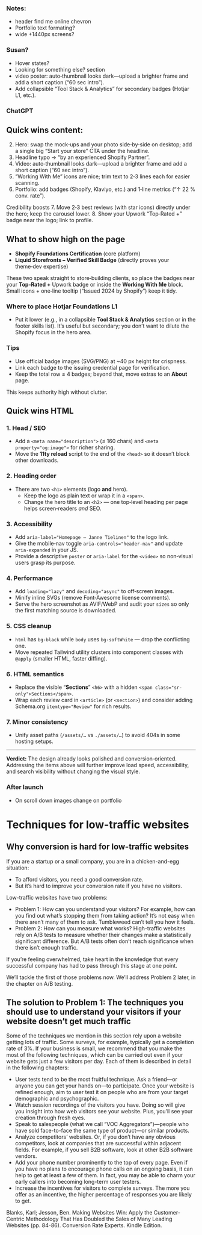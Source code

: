 ### Notes:
+ header find me online chevron
+ Portfolio text formating?
+ wide +1440px screens?

### Susan?
+ Hover states?
+ Looking for something else? section
+ video poster: auto‑thumbnail looks dark—upload a brighter frame and add a short caption (“60 sec intro”).
+ Add collapsible “Tool Stack & Analytics” for secondary badges (Hotjar L1, etc.).



### ChatGPT
## Quick wins content:


2. Hero: swap the mock‑ups and your photo side‑by‑side on desktop; add a single big “Start your store” CTA under the headline.
3. Headline typo → “by an experienced Shopify Partner”.
4. Video: auto‑thumbnail looks dark—upload a brighter frame and add a short caption (“60 sec intro”).
5. “Working With Me” icons are nice; trim text to 2‑3 lines each for easier scanning.
6. Portfolio: add badges (Shopify, Klaviyo, etc.) and 1‑line metrics (“↑ 22 % conv. rate”).

Credibility boosts
7. Move 2‑3 best reviews (with star icons) directly under the hero; keep the carousel lower.
8. Show your Upwork “Top‑Rated +” badge near the logo; link to profile.

## What to show high on the page
- **Shopify Foundations Certification** (core platform)  
- **Liquid Storefronts – Verified Skill Badge** (directly proves your theme‑dev expertise)  

These two speak straight to store‑building clients, so place the badges near your **Top‑Rated +** Upwork badge or inside the **Working With Me** block. Small icons + one‑line tooltip (“Issued 2024 by Shopify”) keep it tidy.

### Where to place Hotjar Foundations L1
- Put it lower (e.g., in a collapsible **Tool Stack & Analytics** section or in the footer skills list). It’s useful but secondary; you don’t want to dilute the Shopify focus in the hero area.

### Tips
- Use official badge images (SVG/PNG) at ~40 px height for crispness.  
- Link each badge to the issuing credential page for verification.  
- Keep the total row ≤ 4 badges; beyond that, move extras to an **About** page.

This keeps authority high without clutter.

## Quick wins HTML

### 1. Head / SEO
- Add a `<meta name="description">` (≤ 160 chars) and `<meta property="og:image">` for richer sharing.  
- Move the **11ty reload** script to the end of the `<head>` so it doesn’t block other downloads.

### 2. Heading order
- There are two `<h1>` elements (logo **and** hero).  
  - Keep the logo as plain text or wrap it in a `<span>`.  
  - Change the hero title to an `<h2>` — one top‑level heading per page helps screen‑readers *and* SEO.

### 3. Accessibility
- Add `aria-label="Homepage – Janne Tielinen"` to the logo link.  
- Give the mobile‑nav toggle `aria-controls="header‑nav"` and update `aria‑expanded` in your JS.  
- Provide a descriptive `poster` or `aria-label` for the `<video>` so non‑visual users grasp its purpose.

### 4. Performance
- Add `loading="lazy"` and `decoding="async"` to off‑screen images.  
- Minify inline SVGs (remove Font‑Awesome license comments).  
- Serve the hero screenshot as AVIF/WebP and audit your `sizes` so only the first matching source is downloaded.

### 5. CSS cleanup
- `html` has `bg‑black` while `body` uses `bg‑softWhite` — drop the conflicting one.  
- Move repeated Tailwind utility clusters into component classes with `@apply` (smaller HTML, faster diffing).

### 6. HTML semantics
- Replace the visible “**Sections**” `<h6>` with a hidden `<span class="sr-only">Sections</span>`.  
- Wrap each review card in `<article>` (or `<section>`) and consider adding Schema.org `itemtype="Review"` for rich results.

### 7. Minor consistency
- Unify asset paths (`/assets/…` vs `./assets/…`) to avoid 404s in some hosting setups.

---

**Verdict:** The design already looks polished and conversion‑oriented. Addressing the items above will further improve load speed, accessibility, and search visibility without changing the visual style.



### After launch
+ On scroll down images change on portfolio

# Techniques for low-traffic websites
## Why conversion is hard for low-traffic websites

If you are a startup or a small company, you are in a chicken-and-egg situation:
+ To afford visitors, you need a good conversion rate.
+ But it’s hard to improve your conversion rate if you have no visitors.

Low-traffic websites have two problems:
+ Problem 1: How can you understand your visitors? For example, how can you find out what’s stopping them from taking action? It’s not easy when there aren’t many of them to ask. Tumbleweed can’t tell you how it feels.
+ Problem 2: How can you measure what works? High-traffic websites rely on A/B tests to measure whether their changes make a statistically significant difference. But A/B tests often don’t reach significance when there isn’t enough traffic.

If you’re feeling overwhelmed, take heart in the knowledge that every successful company has had to pass through this stage at one point.

We’ll tackle the first of those problems now. We’ll address Problem 2 later, in the chapter on A/B testing.

## The solution to Problem 1: The techniques you should use to understand your visitors if your website doesn’t get much traffic

Some of the techniques we mention in this section rely upon a website getting lots of traffic. Some surveys, for example, typically get a completion rate of 3%. If your business is small, we recommend that you make the most of the following techniques, which can be carried out even if your website gets just a few visitors per day. Each of them is described in detail in the following chapters:
+ User tests tend to be the most fruitful technique. Ask a friend—or anyone you can get your hands on—to participate. Once your website is refined enough, aim to user test it on people who are from your target demographic and psychographic.
+ Watch session recordings of the visitors you have. Doing so will give you insight into how web visitors see your website. Plus, you’ll see your creation through fresh eyes.
+ Speak to salespeople (what we call “VOC Aggregators”)—people who have sold face-to-face the same type of product—or similar products.
+ Analyze competitors’ websites. Or, if you don’t have any obvious competitors, look at companies that are successful within adjacent fields. For example, if you sell B2B software, look at other B2B software vendors.
+ Add your phone number prominently to the top of every page. Even if you have no plans to encourage phone calls on an ongoing basis, it can help to get at least a few of them. In fact, you may be able to charm your early callers into becoming long-term user testers.
+ Increase the incentives for visitors to complete surveys. The more you offer as an incentive, the higher percentage of responses you are likely to get.

Blanks, Karl; Jesson, Ben. Making Websites Win: Apply the Customer-Centric Methodology That Has Doubled the Sales of Many Leading Websites (pp. 84-86). Conversion Rate Experts. Kindle Edition. 